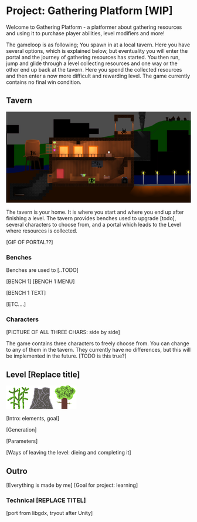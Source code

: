 # Project: Gathering Platform [WIP]

Welcome to Gathering Platform - a platformer about gathering resources and using it to purchase player abilities, level modifiers and more!

The gameloop is as following; You spawn in at a local tavern. Here you have several options, which is explained below, but eventuality you will enter the portal and the journey of gathering resources has started. You then run, jump and glide through a level collecting resources and one way or the other end up back at the tavern. Here you spend the collected resources and then enter a now more difficult and rewarding level. The game currently contains no final win condition.

## Tavern

![IMAGE OF TAVERN](https://github.com/judo347/Project-GatheringPlatform/blob/master/GIFS/img/homebase.PNG)

The tavern is your home. It is where you start and where you end up after finishing a level. The tavern provides benches used to upgrade [todo], several characters to choose from, and a portal which leads to the Level where resources is collected.

[GIF OF PORTAL??]

### Benches

Benches are used to [..TODO]

[BENCH 1] [BENCH 1 MENU]

[BENCH 1 TEXT]

[ETC....]

### Characters

[PICTURE OF ALL THREE CHARS: side by side]

The game contains three characters to freely choose from. You can change to any of them in the tavern. They currently have no differences, but this will be implemented in the future. [TODO is this true?]

## Level [Replace title]

![IMAGE OF MAT01](https://github.com/judo347/Project-GatheringPlatform/blob/master/Project-Gathering%20Platform/resources/01/Material001.png)![IMAGE OF MAT02](https://github.com/judo347/Project-GatheringPlatform/blob/master/Project-Gathering%20Platform/resources/01/Material002.png)![IMAGE OF MAT03](https://github.com/judo347/Project-GatheringPlatform/blob/master/Project-Gathering%20Platform/resources/01/Material003.png)

[Intro: elements, goal]

[Generation]

[Parameters]

[Ways of leaving the level: dieing and completing it]



## Outro

[Everything is made by me] [Goal for project: learning]

### Technical [REPLACE TITEL]

[port from libgdx, tryout after Unity]